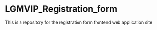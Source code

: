 # LGMVIP_Registration_form
This is a repository for the registration form frontend web application site 
